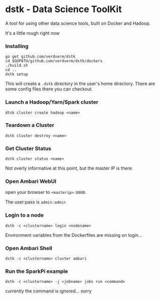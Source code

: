 dstk - Data Science ToolKit
===========================

A tool for using other data science tools,
built on Docker and Hadoop.

It's a little rough right now

### Installing

```
go get github.com/verdverm/dstk
cd $GOPATH/github.com/verdverm/dstk/dockers
./build.sh
cd ..
dstk setup
```

This will create a `.dstk` directory in the user's home directory.
There are some config files there you can checkout.

### Launch a Hadoop/Yarn/Spark cluster

`dtsk cluster create hadoop <name>`

### Teardown a Cluster

`dstk cluster destroy <name>`

### Get Cluster Status

`dstk cluster status <name>`

Not overly informative at this point, but the master IP is there.

### Open Ambari WebUI

open your browser to `<masterip>:8080`.

The user:pass is `admin:admin`

### Login to a node

`dstk -c <clustername> login <nodename>`

Environment variables from the Dockerfiles are missing on login...

### Open Ambari Shell

`dstk -c <clustername> cluster ambari`

### Run the SparkPi example

`dstk -c <clustername> -j <jobname> jobs run <command>`

currently the command is ignored... sorry

###
